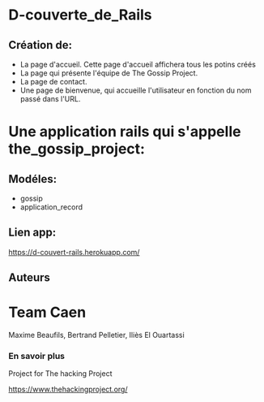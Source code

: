 # D-couverte_de_Rails
## Création de:

* La page d'accueil. Cette page d'accueil affichera tous les potins créés
* La page qui présente l'équipe de The Gossip Project.
* La page de contact.
* Une page de bienvenue, qui accueille l'utilisateur en fonction du nom passé dans l'URL.

# Une application rails qui s'appelle the_gossip_project:

## Modéles:

*	gossip
*	application_record

## Lien app:
https://d-couvert-rails.herokuapp.com/


##  Auteurs

# Team Caen

Maxime Beaufils, Bertrand Pelletier, Iliès El Ouartassi

### En savoir plus

Project for The hacking Project

https://www.thehackingproject.org/


